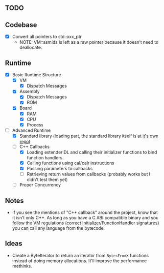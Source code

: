 ## TODO

## Codebase

- [x] Convert all pointers to std::xxx_ptr<T>
    - NOTE: VM::asmIds is left as a raw pointer because it doesn't need to deallocate.

## Runtime

- [x] Basic Runtime Structure
    - [x] VM
        - [x] Dispatch Messages
    - [x] Assembly
        - [x] Dispatch Messages
        - [x] ROM
    - [x] Board
        - [x] RAM
        - [x] CPU
        - [x] Process

- [ ] Advanced Runtime
    - [x] Standard library (loading part, the standard library itself is at [it's own repo](https://github.com/ysufender/libstdjasm))
    - [ ] C++ Callbacks
        - [x] Loading extender DL and calling their initializer functions to bind function handlers.
        - [x] Calling functions using cal/calr instructions
        - [x] Passing parameters to callbacks
        - [ ] Retrieving return values from callbacks (probably works but I didn't test them yet)
    - [ ] Proper Concurrency

## Notes

- If you see the mentions of "C++ callback" around the project, know that it isn't only C++. As long as you have a C ABI compatible binary and you follow
the VM regulations (correct Initializer/FunctionHandler signatures) you can call any language from the bytecode.

## Ideas

- Create a ByteIterator to return an iterator from `BytesFromX` functions instead of doing
memory allocations. It'll improve the performance methinks.
